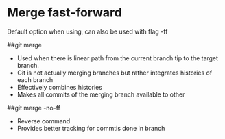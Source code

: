 # Merge fast-forward

Default option when using, can also be used with flag -ff

##git merge <branch>

- Used when there is linear path from the current branch tip to the target branch.
- Git is not actually merging branches but rather integrates histories of each branch
- Effectively combines histories
- Makes all commits of the merging branch available to other

##git merge -no-ff <branch>

- Reverse command
- Provides better tracking for commtis done in branch
